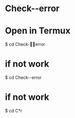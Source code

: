 # Check--error
# Open in Termux
 $ cd Check-🥴🥴error
# if not work
 $ cd Check--error
 # if not work
  $ cd C*r
  
